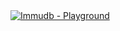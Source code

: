 <page-section id="immudb-playground">
<i-container>
<i-row middle>
	<i-column xs="1" sm="1" md="2" ls="2" xl="2"></i-column>
	<i-column>
		<page-section-header title="immudb Playground" color="white" offset-type="padding" :top="1" :bottom="2" round /></page-section-header>
		<a href="https://play.codenotary.com">
			<img class="image -responsive" src="/images/immudb/playground.png" alt="Immudb - Playground" />
		</a>
	</i-column>
	<i-column xs="1" sm="1" md="2" ls="2" xl="2"></i-column>
</i-row>
</i-container>
</page-section>
